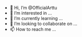 - 👋 Hi, I’m @OfficialArttu
- 👀 I’m interested in ...
- 🌱 I’m currently learning ...
- 💞️ I’m looking to collaborate on ...
- 📫 How to reach me ...

<!---
OfficialArttu/OfficialArttu is a ✨ special ✨ repository because its `README.md` (this file) appears on your GitHub profile.
You can click the Preview link to take a look at your changes.
--->
